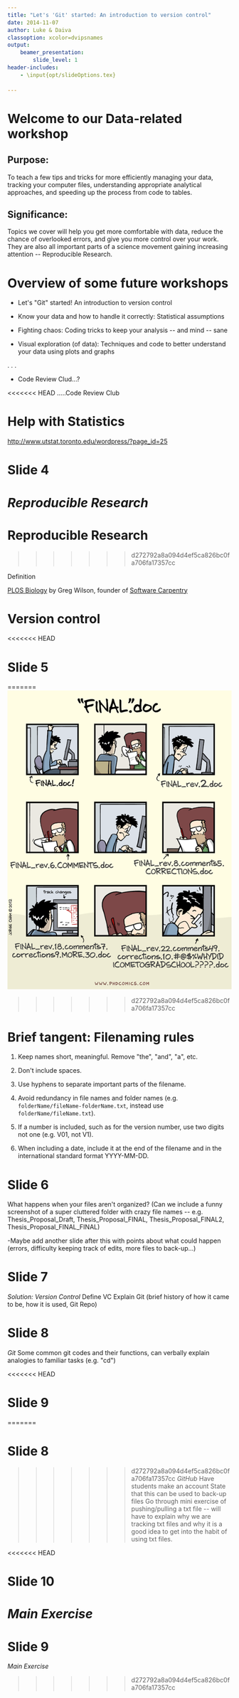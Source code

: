 ```yaml
---
title: "Let's 'Git' started: An introduction to version control"
date: 2014-11-07
author: Luke & Daiva
classoption: xcolor=dvipsnames
output:
    beamer_presentation:
        slide_level: 1
header-includes:
    - \input{opt/slideOptions.tex}
    
---
```


# Welcome to our Data-related workshop #

## Purpose: ##

To teach a few tips and tricks for more efficiently managing your
data, tracking your computer files, understanding appropriate
analytical approaches, and speeding up the process from code to
tables.

## Significance: ##

Topics we cover will help you get more comfortable with data, reduce
the chance of overlooked errors, and give you more control over your
work. They are also all important parts of a science movement gaining
increasing attention -- Reproducible Research.

# Overview of some future workshops #

* Let's "Git" started! An introduction to version control

* Know your data and how to handle it correctly: Statistical
  assumptions

* Fighting chaos: Coding tricks to keep your analysis -- and mind --
  sane

* Visual exploration (of data): Techniques and code to better
  understand your data using plots and graphs

. . .

* Code Review Clud...?

<<<<<<< HEAD
.....Code Review Club

# Help with Statistics #
http://www.utstat.toronto.edu/wordpress/?page_id=25

# Slide 4 #

*Reproducible Research*
=======
# Reproducible Research #
>>>>>>> d272792a8a094d4ef5ca826bc0fa706fa17357cc

Definition

[PLOS Biology](http://www.plosbiology.org/article/info:doi/10.1371/journal.pbio.1001745)
by Greg Wilson, founder of
[Software Carpentry](http://software-carpentry.org/)

# Version control #

<<<<<<< HEAD
# Slide 5 #
=======
![](filenamingComic.gif)
>>>>>>> d272792a8a094d4ef5ca826bc0fa706fa17357cc

# Brief tangent: Filenaming rules #

1. Keep names short, meaningful. Remove "the", "and", "a", etc.

2. Don't include spaces.

3. Use hyphens to separate important parts of the filename.

4. Avoid redundancy in file names and folder names
   (e.g. `folderName/fileName-folderName.txt`, instead use
   `folderName/fileName.txt`).

5. If a number is included, such as for the version number, use two
   digits not one (e.g. V01, not V1).

6. When including a date, include it at the end of the filename and in
   the international standard format YYYY-MM-DD.

# Slide 6 #

What happens when your files aren't organized? (Can we include a funny screenshot of a super cluttered folder with crazy file names -- e.g. Thesis_Proposal_Draft, Thesis_Proposal_FINAL, Thesis_Proposal_FINAL2, Thesis_Proposal_FINAL_FINAL)

-Maybe add another slide after this with points about what could happen (errors, difficulty keeping track of edits, more files to back-up...)

# Slide 7 #

*Solution: Version Control*
Define VC
Explain Git (brief history of how it came to be, how it is used, Git Repo)

# Slide 8 #

*Git*
Some common git codes and their functions, can verbally explain analogies to familiar tasks (e.g. "cd")

<<<<<<< HEAD
# Slide 9 #
=======
# Slide 8 #

>>>>>>> d272792a8a094d4ef5ca826bc0fa706fa17357cc
*GitHub*
Have students make an account
State that this can be used to back-up files
Go through mini exercise of pushing/pulling a txt file -- will have to explain why we are tracking txt files and why it is a good idea to get into the habit of using txt files.

<<<<<<< HEAD
# Slide 10 #
*Main Exercise*
=======
# Slide 9 #

*Main Exercise*
>>>>>>> d272792a8a094d4ef5ca826bc0fa706fa17357cc
